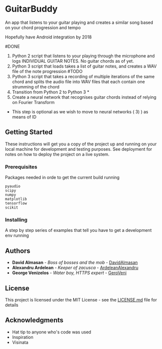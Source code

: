 # GuitarBuddy

An app that listens to your guitar playing and creates a similar song based on your chord progression and tempo

Hopefully have Android integration by 2018

#DONE
1) Python 2 script that listens to your playing through the microphone and logs INDIVIDUAL GUITAR NOTES. No guitar chords as of yet.
2) Python 3 script that loads takes a list of guitar notes, and creates a WAV file of the note progression 
#TODO
1) Python 3 script that takes a recording of multiple iterations of the same chord and splits the audio file into WAV files that each contain one strumming of the chord
2) Transition from Python 2 to Python 3 *
3) Create a neural network that recognises guitar chords instead of relying on Fourier Transform
* This step is optional as we wish to move to neural networks ( 3) ) as means of ID
## Getting Started

These instructions will get you a copy of the project up and running on your local machine for development and testing purposes. See deployment for notes on how to deploy the project on a live system.

### Prerequisites

Packages needed in orde to get the current build running
```
pyaudio
scipy
numpy
matplotlib
tensorflow
scikit
```

### Installing

A step by step series of examples that tell you have to get a development env running



## Authors

* **David Almasan** - *Boss of bosses and the mob* - [DavidAlmasan](https://github.com/DavidAlmasan)
* **Alexandru Ardelean** - *Keeper of zacusca* - [ArdeleanAlexandru](https://github.com/alexander34)
* **George Venizelos** - *Water boy, HTTPS expert* - [GeroVeni](https://github.com/GeroVeni)



## License

This project is licensed under the MIT License - see the [LICENSE.md](LICENSE.md) file for details

## Acknowledgments

* Hat tip to anyone who's code was used
* Inspiration
* Visinata
